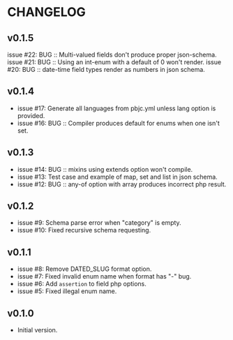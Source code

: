 # CHANGELOG


## v0.1.5
issue #22: BUG :: Multi-valued fields don't produce proper json-schema.
issue #21: BUG :: Using an int-enum with a default of 0 won't render.
issue #20: BUG :: date-time field types render as numbers in json schema.


## v0.1.4
* issue #17: Generate all languages from pbjc.yml unless lang option is provided.
* issue #16: BUG :: Compiler produces default for enums when one isn't set.


## v0.1.3
* issue #14: BUG :: mixins using extends option won't compile.
* issue #13: Test case and example of map, set and list in json schema.
* issue #12: BUG :: any-of option with array produces incorrect php result.


## v0.1.2
* issue #9: Schema parse error when "category" is empty.
* issue #10: Fixed recursive schema requesting.


## v0.1.1
* issue #8: Remove DATED_SLUG format option.
* issue #7: Fixed invalid enum name when format has "-" bug.
* issue #6: Add `assertion` to field php options.
* issue #5: Fixed illegal enum name.


## v0.1.0
* Initial version.
